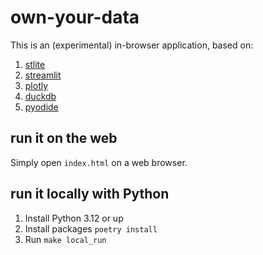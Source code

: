 # own-your-data

This is an (experimental) in-browser application, based on:
1. [stlite](https://github.com/whitphx/stlite)
2. [streamlit](https://streamlit.io/)
3. [plotly](https://plotly.com/)
4. [duckdb](https://duckdb.org/)
5. [pyodide](https://pyodide.org/en/stable/)



## run it on the web
Simply open `index.html` on a web browser.

## run it locally with Python
1. Install Python 3.12 or up
2. Install packages `poetry install`
3. Run `make local_run`